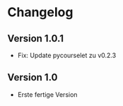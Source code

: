 # Changelog

## Version 1.0.1

- Fix: Update pycourselet zu v0.2.3

## Version 1.0

- Erste fertige Version